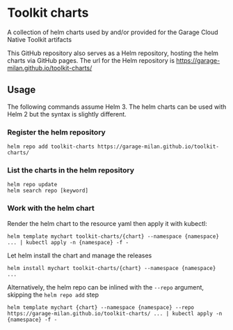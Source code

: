 # Toolkit charts

A collection of helm charts used by and/or provided for the Garage Cloud Native Toolkit artifacts

This GitHub repository also serves as a Helm repository, hosting the helm charts via GitHub pages. The url
for the Helm repository is https://garage-milan.github.io/toolkit-charts/

## Usage

The following commands assume Helm 3. The helm charts can be used with Helm 2 but the syntax is slightly different.

### Register the helm repository

```
helm repo add toolkit-charts https://garage-milan.github.io/toolkit-charts/
```

### List the charts in the helm repository

```
helm repo update
helm search repo [keyword]
```

### Work with the helm chart

Render the helm chart to the resource yaml then apply it with kubectl:

```
helm template mychart toolkit-charts/{chart} --namespace {namespace} ... | kubectl apply -n {namespace} -f -
```

Let helm install the chart and manage the releases

```
helm install mychart toolkit-charts/{chart} --namespace {namespace} ...
```

Alternatively, the helm repo can be inlined with the `--repo` argument, skipping the `helm repo add` step

```
helm template mychart {chart} --namespace {namespace} --repo https://garage-milan.github.io/toolkit-charts/ ... | kubectl apply -n {namespace} -f -
```
